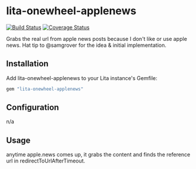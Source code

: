# lita-onewheel-applenews

[![Build Status](https://travis-ci.org/onewheelskyward/lita-onewheel-applenews.png?branch=main)](https://travis-ci.org/onewheelskyward/lita-onewheel-applenews)
[![Coverage Status](https://coveralls.io/repos/onewheelskyward/lita-onewheel-applenews/badge.png)](https://coveralls.io/r/onewheelskyward/lita-onewheel-applenews)

Grabs the real url from apple news posts because I don't like or use apple news.  Hat tip to @samgrover for the idea & initial implementation.

## Installation

Add lita-onewheel-applenews to your Lita instance's Gemfile:

``` ruby
gem "lita-onewheel-applenews"
```

## Configuration

n/a

## Usage

anytime apple.news comes up, it grabs the content and finds the reference url in redirectToUrlAfterTimeout.
